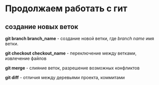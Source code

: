 # Продолжаем работать с гит 

## создание новых веток 

**git branch branch_name** - создание новой ветки, где *branch name* имя ветки.

**git checkout checkout_name** - переключение между ветками, извлечение файлов

**git merge** - слияние веток, разрешение возможных конфликтов

**git diff** - отличия между деревьями проекта, коммитами